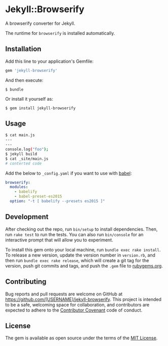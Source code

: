 # Jekyll::Browserify

A browserify converter for Jekyll.

The runtime for `browserify` is installed automatically.

## Installation

Add this line to your application's Gemfile:

```ruby
gem 'jekyll-browserify'
```

And then execute:

    $ bundle

Or install it yourself as:

    $ gem install jekyll-browserify

## Usage

~~~~~~~~~~~~~~~~~~~~~~~~~bash
$ cat main.js
---
---
console.log("foo");
$ jekyll build
$ cat _site/main.js
# conterted code
~~~~~~~~~~~~~~~~~~~~~~~~~

Add the below to `_config.yaml` if you want to use with [babel][]:

~~~~~~~~~~~~~~~~~~~~~~~~~~_config.yaml
browserify:
  modules:
    - babelify
    - babel-preset-es2015
  option: "-t [ babelify --presets es2015 ]"
~~~~~~~~~~~~~~~~~~~~~~~~~~

[babel]: https://github.com/babel/babelify

## Development

After checking out the repo, run `bin/setup` to install dependencies. Then, run `rake test` to run the tests. You can also run `bin/console` for an interactive prompt that will allow you to experiment.

To install this gem onto your local machine, run `bundle exec rake install`. To release a new version, update the version number in `version.rb`, and then run `bundle exec rake release`, which will create a git tag for the version, push git commits and tags, and push the `.gem` file to [rubygems.org](https://rubygems.org).

## Contributing

Bug reports and pull requests are welcome on GitHub at https://github.com/[USERNAME]/jekyll-browserify. This project is intended to be a safe, welcoming space for collaboration, and contributors are expected to adhere to the [Contributor Covenant](contributor-covenant.org) code of conduct.


## License

The gem is available as open source under the terms of the [MIT License](http://opensource.org/licenses/MIT).

